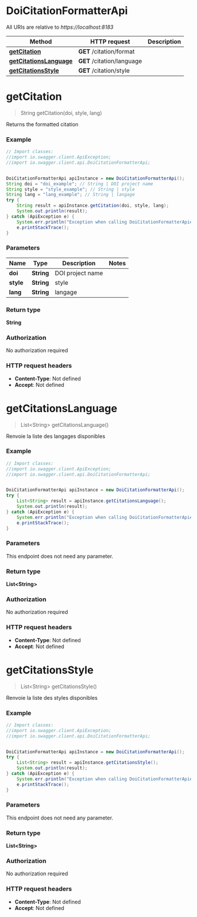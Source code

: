 # DoiCitationFormatterApi

All URIs are relative to *https://localhost:8183*

Method | HTTP request | Description
------------- | ------------- | -------------
[**getCitation**](DoiCitationFormatterApi.md#getCitation) | **GET** /citation/format | 
[**getCitationsLanguage**](DoiCitationFormatterApi.md#getCitationsLanguage) | **GET** /citation/language | 
[**getCitationsStyle**](DoiCitationFormatterApi.md#getCitationsStyle) | **GET** /citation/style | 


<a name="getCitation"></a>
# **getCitation**
> String getCitation(doi, style, lang)



Returns the formatted citation

### Example
```java
// Import classes:
//import io.swagger.client.ApiException;
//import io.swagger.client.api.DoiCitationFormatterApi;


DoiCitationFormatterApi apiInstance = new DoiCitationFormatterApi();
String doi = "doi_example"; // String | DOI project name
String style = "style_example"; // String | style
String lang = "lang_example"; // String | langage
try {
    String result = apiInstance.getCitation(doi, style, lang);
    System.out.println(result);
} catch (ApiException e) {
    System.err.println("Exception when calling DoiCitationFormatterApi#getCitation");
    e.printStackTrace();
}
```

### Parameters

Name | Type | Description  | Notes
------------- | ------------- | ------------- | -------------
 **doi** | **String**| DOI project name |
 **style** | **String**| style |
 **lang** | **String**| langage |

### Return type

**String**

### Authorization

No authorization required

### HTTP request headers

 - **Content-Type**: Not defined
 - **Accept**: Not defined

<a name="getCitationsLanguage"></a>
# **getCitationsLanguage**
> List&lt;String&gt; getCitationsLanguage()



Renvoie la liste des langages disponibles

### Example
```java
// Import classes:
//import io.swagger.client.ApiException;
//import io.swagger.client.api.DoiCitationFormatterApi;


DoiCitationFormatterApi apiInstance = new DoiCitationFormatterApi();
try {
    List<String> result = apiInstance.getCitationsLanguage();
    System.out.println(result);
} catch (ApiException e) {
    System.err.println("Exception when calling DoiCitationFormatterApi#getCitationsLanguage");
    e.printStackTrace();
}
```

### Parameters
This endpoint does not need any parameter.

### Return type

**List&lt;String&gt;**

### Authorization

No authorization required

### HTTP request headers

 - **Content-Type**: Not defined
 - **Accept**: Not defined

<a name="getCitationsStyle"></a>
# **getCitationsStyle**
> List&lt;String&gt; getCitationsStyle()



Renvoie la liste des styles disponibles

### Example
```java
// Import classes:
//import io.swagger.client.ApiException;
//import io.swagger.client.api.DoiCitationFormatterApi;


DoiCitationFormatterApi apiInstance = new DoiCitationFormatterApi();
try {
    List<String> result = apiInstance.getCitationsStyle();
    System.out.println(result);
} catch (ApiException e) {
    System.err.println("Exception when calling DoiCitationFormatterApi#getCitationsStyle");
    e.printStackTrace();
}
```

### Parameters
This endpoint does not need any parameter.

### Return type

**List&lt;String&gt;**

### Authorization

No authorization required

### HTTP request headers

 - **Content-Type**: Not defined
 - **Accept**: Not defined

